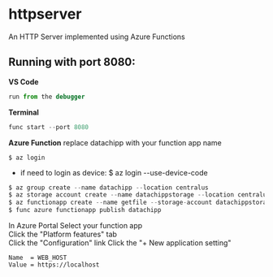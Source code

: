 # httpserver
An HTTP Server implemented using Azure Functions

## Running with port 8080:

**VS Code**
```javascript
run from the debugger
```

**Terminal**
```javascript
func start --port 8080
```

**Azure Function**
replace datachipp with your function app name  

```
$ az login  
```
* if need to login as device:  $ az login --use-device-code  

```javascript
$ az group create --name datachipp --location centralus
$ az storage account create --name datachippstorage --location centralus --resource-group datachipp --sku standard_lrs --kind StorageV2
$ az functionapp create --name getfile --storage-account datachippstorage --resource-group datachipp --consumption-plan-location centralus
$ func azure functionapp publish datachipp
```

In Azure Portal
Select your function app  
Click the "Platform features" tab   
Click the "Configuration" link
Click the "+ New application setting"
```
Name  = WEB_HOST
Value = https://localhost
```








